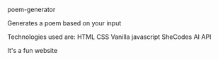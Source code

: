 ﻿ poem-generator

Generates a poem based on your input

Technologies used are:
HTML
CSS
Vanilla javascript
SheCodes AI API

It's a fun website
